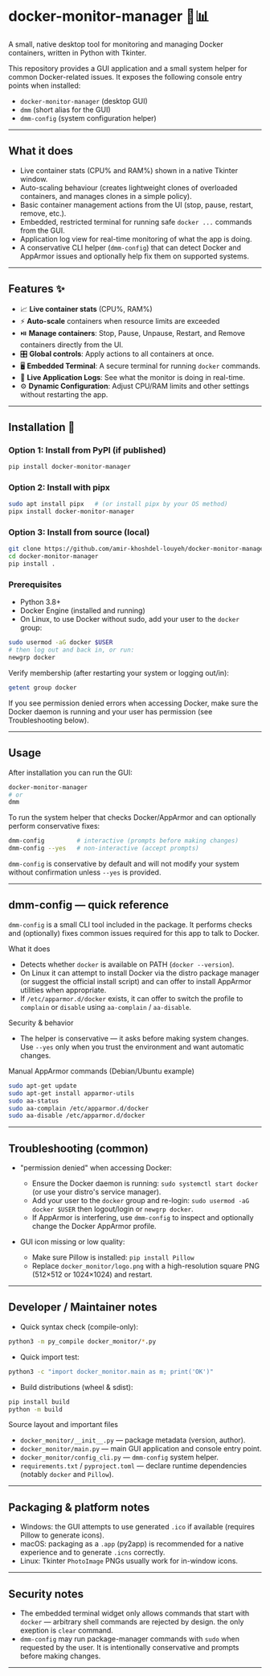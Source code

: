 # docker-monitor-manager 🐳📊

A small, native desktop tool for monitoring and managing Docker containers, written in Python with Tkinter.

This repository provides a GUI application and a small system helper for common Docker-related issues. It exposes the following console entry points when installed:

- `docker-monitor-manager` (desktop GUI)
- `dmm` (short alias for the GUI)
- `dmm-config` (system configuration helper)

---

## What it does

- Live container stats (CPU% and RAM%) shown in a native Tkinter window.
- Auto-scaling behaviour (creates lightweight clones of overloaded containers, and manages clones in a simple policy).
- Basic container management actions from the UI (stop, pause, restart, remove, etc.).
- Embedded, restricted terminal for running safe `docker ...` commands from the GUI.
- Application log view for real-time monitoring of what the app is doing.
- A conservative CLI helper (`dmm-config`) that can detect Docker and AppArmor issues and optionally help fix them on supported systems.

---

## Features ✨
- 📈 **Live container stats** (CPU%, RAM%)  
- ⚡ **Auto-scale** containers when resource limits are exceeded  
- ⏯️ **Manage containers**: Stop, Pause, Unpause, Restart, and Remove containers directly from the UI.
- 🎛️ **Global controls**: Apply actions to all containers at once.
- 🖥️ **Embedded Terminal**: A secure terminal for running `docker` commands.
- 📝 **Live Application Logs**: See what the monitor is doing in real-time.
- ⚙️ **Dynamic Configuration**: Adjust CPU/RAM limits and other settings without restarting the app.

---

## Installation 🚀

### Option 1: Install from PyPI (if published)
```bash
pip install docker-monitor-manager
```

### Option 2: Install with pipx
```bash
sudo apt install pipx   # (or install pipx by your OS method)
pipx install docker-monitor-manager
```

### Option 3: Install from source (local)
```bash
git clone https://github.com/amir-khoshdel-louyeh/docker-monitor-manager.git
cd docker-monitor-manager
pip install .
```


### Prerequisites

- Python 3.8+
- Docker Engine (installed and running)
- On Linux, to use Docker without sudo, add your user to the `docker` group:

```bash
sudo usermod -aG docker $USER
# then log out and back in, or run:
newgrp docker
```

Verify membership (after restarting your system or logging out/in):

```bash
getent group docker
```



If you see permission denied errors when accessing Docker, make sure the Docker daemon is running and your user has permission (see Troubleshooting below).

---

## Usage

After installation you can run the GUI:

```bash
docker-monitor-manager
# or
dmm
```

To run the system helper that checks Docker/AppArmor and can optionally perform conservative fixes:

```bash
dmm-config         # interactive (prompts before making changes)
dmm-config --yes   # non-interactive (accept prompts)
```

`dmm-config` is conservative by default and will not modify your system without confirmation unless `--yes` is provided.

---

## dmm-config — quick reference

`dmm-config` is a small CLI tool included in the package. It performs checks and (optionally) fixes common issues required for this app to talk to Docker.

What it does
- Detects whether `docker` is available on PATH (`docker --version`).
- On Linux it can attempt to install Docker via the distro package manager (or suggest the official install script) and can offer to install AppArmor utilities when appropriate.
- If `/etc/apparmor.d/docker` exists, it can offer to switch the profile to `complain` or `disable` using `aa-complain` / `aa-disable`.

Security & behavior
- The helper is conservative — it asks before making system changes. Use `--yes` only when you trust the environment and want automatic changes.

Manual AppArmor commands (Debian/Ubuntu example)
```bash
sudo apt-get update
sudo apt-get install apparmor-utils
sudo aa-status
sudo aa-complain /etc/apparmor.d/docker
sudo aa-disable /etc/apparmor.d/docker
```

---

## Troubleshooting (common)

- "permission denied" when accessing Docker:
	- Ensure the Docker daemon is running: `sudo systemctl start docker` (or use your distro's service manager).
	- Add your user to the `docker` group and re-login: `sudo usermod -aG docker $USER` then logout/login or `newgrp docker`.
	- If AppArmor is interfering, use `dmm-config` to inspect and optionally change the Docker AppArmor profile.

- GUI icon missing or low quality:
	- Make sure Pillow is installed: `pip install Pillow`
	- Replace `docker_monitor/logo.png` with a high-resolution square PNG (512×512 or 1024×1024) and restart.

---

## Developer / Maintainer notes

- Quick syntax check (compile-only):
```bash
python3 -m py_compile docker_monitor/*.py
```

- Quick import test:
```bash
python3 -c "import docker_monitor.main as m; print('OK')"
```

- Build distributions (wheel & sdist):
```bash
pip install build
python -m build
```

Source layout and important files
- `docker_monitor/__init__.py` — package metadata (version, author).
- `docker_monitor/main.py` — main GUI application and console entry point.
- `docker_monitor/config_cli.py` — `dmm-config` system helper.
- `requirements.txt` / `pyproject.toml` — declare runtime dependencies (notably `docker` and `Pillow`).

---

## Packaging & platform notes

- Windows: the GUI attempts to use generated `.ico` if available (requires Pillow to generate icons).
- macOS: packaging as a `.app` (py2app) is recommended for a native experience and to generate `.icns` correctly.
- Linux: Tkinter `PhotoImage` PNGs usually work for in-window icons.

---

## Security notes

- The embedded terminal widget only allows commands that start with `docker` — arbitrary shell commands are rejected by design. the only exeption is `clear` command. 
- `dmm-config` may run package-manager commands with `sudo` when requested by the user. It is intentionally conservative and prompts before making changes.

---

